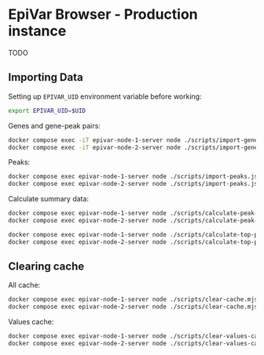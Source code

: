 # EpiVar Browser - Production instance

TODO

## Importing Data

Setting up `EPIVAR_UID` environment variable before working:

```bash
export EPIVAR_UID=$UID
```

Genes and gene-peak pairs:

```bash
docker compose exec -iT epivar-node-1-server node ./scripts/import-genes.mjs < /opt/epivar/input-files/flu-infection-gene-peaks.csv
docker compose exec -iT epivar-node-2-server node ./scripts/import-genes.mjs < /flu-infection-data/node2/flu-infection-gene-peaks-hg38.csv
```

Peaks:

```bash
docker compose exec epivar-node-1-server node ./scripts/import-peaks.js
docker compose exec epivar-node-2-server node ./scripts/import-peaks.js
```

Calculate summary data:

```bash
docker compose exec epivar-node-1-server node ./scripts/calculate-peak-groups.mjs
docker compose exec epivar-node-2-server node ./scripts/calculate-peak-groups.mjs

docker compose exec epivar-node-1-server node ./scripts/calculate-top-peaks.mjs
docker compose exec epivar-node-2-server node ./scripts/calculate-top-peaks.mjs
```

## Clearing cache

All cache:

```bash
docker compose exec epivar-node-1-server node ./scripts/clear-cache.mjs
docker compose exec epivar-node-2-server node ./scripts/clear-cache.mjs
```

Values cache:

```bash
docker compose exec epivar-node-1-server node ./scripts/clear-values-cache.mjs
docker compose exec epivar-node-2-server node ./scripts/clear-values-cache.mjs
```
